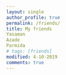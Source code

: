```yaml
---
layout: single
author_profile: true
permalink: /friends/
title: My friends
Yasaman
Azade
Parmida
# tags: [friends]
modified: 4-10-2019
comments: true
---
```


